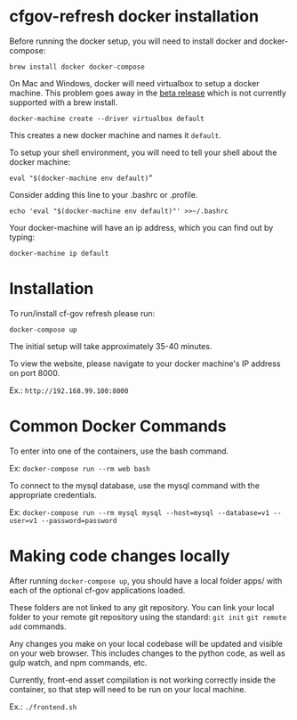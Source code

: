 # cfgov-refresh docker installation

Before running the docker setup, you will need to install docker and docker-compose:
```
brew install docker docker-compose
```

On Mac and Windows, docker will need virtualbox to setup a docker machine.  This problem goes away in the [beta release](https://blog.docker.com/2016/03/docker-for-mac-windows-beta/) which is not currently supported with a brew install.
```
docker-machine create --driver virtualbox default
```
This creates a new docker machine and names it `default`.

To setup your shell environment, you will need to tell your shell about the docker machine:
```
eval "$(docker-machine env default)”
```
Consider adding this line to your .bashrc or .profile.

```
echo 'eval "$(docker-machine env default)"' >>~/.bashrc
```

Your docker-machine will have an ip address, which you can find out by typing:
```
docker-machine ip default
```

# Installation

To run/install cf-gov refresh please run:
```
docker-compose up
```

The initial setup will take approximately 35-40 minutes.

To view the website, please navigate to your docker machine's IP address on port 8000.

Ex.: `http://192.168.99.100:8000`

# Common Docker Commands

To enter into one of the containers, use the bash command.

Ex: `docker-compose run --rm web bash`

To connect to the mysql database, use the mysql command with the appropriate credentials.

Ex: `docker-compose run --rm mysql mysql --host=mysql --database=v1 --user=v1 --password=password`

# Making code changes locally

After running `docker-compose up`, you should have a local folder apps/ with each of the optional cf-gov applications loaded.

These folders are not linked to any git repository.  You can link your local folder to your remote git repository using the standard: `git init` `git remote add` commands.

Any changes you make on your local codebase will be updated and visible on your web browser.  This includes changes to the python code, as well as gulp watch, and npm commands, etc.

Currently, front-end asset compilation is not working correctly inside the container, so that step will need to be run on your local machine.

Ex.: `./frontend.sh`



